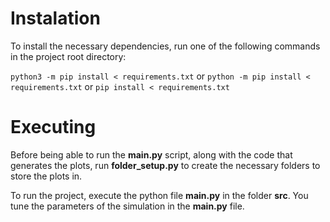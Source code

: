 
# Instalation
To install the necessary dependencies, run one of the following commands in the project root directory:

```python3 -m pip install < requirements.txt```
or
```python -m pip install < requirements.txt```
or
```pip install < requirements.txt```

# Executing

Before being able to run the **main.py** script, along with the code that generates the plots, run **folder_setup.py** to create the necessary folders to store the plots in.

To run the project, execute the python file **main.py** in the folder **src**.
You tune the parameters of the simulation in the **main.py** file.
